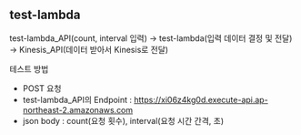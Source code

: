 ## test-lambda
test-lambda_API(count, interval 입력) → test-lambda(입력 데이터 결정 및 전달) → Kinesis_API(데이터 받아서 Kinesis로 전달)

테스트 방법
- POST 요청
- test-lambda_API의 Endpoint : https://xi06z4kg0d.execute-api.ap-northeast-2.amazonaws.com
- json body : count(요청 횟수), interval(요청 시간 간격, 초)
